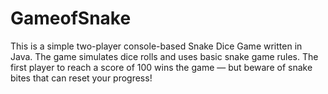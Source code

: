 # GameofSnake
This is a simple two-player console-based Snake Dice Game written in Java. The game simulates dice rolls and uses basic snake game rules. The first player to reach a score of 100 wins the game — but beware of snake bites that can reset your progress!
